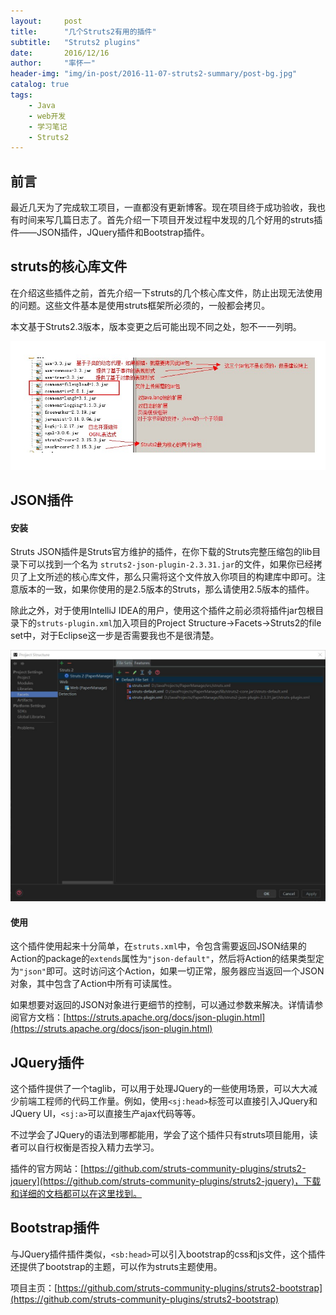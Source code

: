```yaml
---
layout:     post
title:      "几个Struts2有用的插件"
subtitle:   "Struts2 plugins"
date:       2016/12/16
author:     "率怀一"
header-img: "img/in-post/2016-11-07-struts2-summary/post-bg.jpg"
catalog: true
tags:
    - Java
    - web开发
    - 学习笔记
    - Struts2
---
```


## 前言 ##

最近几天为了完成软工项目，一直都没有更新博客。现在项目终于成功验收，我也有时间来写几篇日志了。首先介绍一下项目开发过程中发现的几个好用的struts插件——JSON插件，JQuery插件和Bootstrap插件。

## struts的核心库文件 ##

在介绍这些插件之前，首先介绍一下struts的几个核心库文件，防止出现无法使用的问题。这些文件基本是使用struts框架所必须的，一般都会拷贝。

本文基于Struts2.3版本，版本变更之后可能出现不同之处，恕不一一列明。

![库文件](\img\in-post\2016-12-16-struts-plugins\libs.jpg)

## JSON插件 ##

#### 安装 ####

Struts JSON插件是Struts官方维护的插件，在你下载的Struts完整压缩包的lib目录下可以找到一个名为
`struts2-json-plugin-2.3.31.jar`的文件，如果你已经拷贝了上文所述的核心库文件，那么只需将这个文件放入你项目的构建库中即可。注意版本的一致，如果你使用的是2.5版本的Struts，那么请使用2.5版本的插件。

除此之外，对于使用IntelliJ IDEA的用户，使用这个插件之前必须将插件jar包根目录下的`struts-plugin.xml`加入项目的Project Structure->Facets->Struts2的file set中，对于Eclipse这一步是否需要我也不是很清楚。

![idea配置](\img\in-post\2016-12-16-struts-plugins\QQ截图20161216211536.jpg)

#### 使用 ####

这个插件使用起来十分简单，在`struts.xml`中，令包含需要返回JSON结果的Action的package的`extends`属性为`"json-default"`，然后将Action的结果类型定为`"json"`即可。这时访问这个Action，如果一切正常，服务器应当返回一个JSON对象，其中包含了Action中所有可读属性。

如果想要对返回的JSON对象进行更细节的控制，可以通过参数来解决。详情请参阅官方文档：[https://struts.apache.org/docs/json-plugin.html](https://struts.apache.org/docs/json-plugin.html)

## JQuery插件 ##

这个插件提供了一个taglib，可以用于处理JQuery的一些使用场景，可以大大减少前端工程师的代码工作量。例如，使用`<sj:head>`标签可以直接引入JQuery和JQuery UI，`<sj:a>`可以直接生产ajax代码等等。

不过学会了JQuery的语法到哪都能用，学会了这个插件只有struts项目能用，读者可以自行权衡是否投入精力去学习。

插件的官方网站：[https://github.com/struts-community-plugins/struts2-jquery](https://github.com/struts-community-plugins/struts2-jquery)，下载和详细的文档都可以在这里找到。

## Bootstrap插件 ##

与JQuery插件插件类似，`<sb:head>`可以引入bootstrap的css和js文件，这个插件还提供了bootstrap的主题，可以作为struts主题使用。

项目主页：[https://github.com/struts-community-plugins/struts2-bootstrap](https://github.com/struts-community-plugins/struts2-bootstrap)